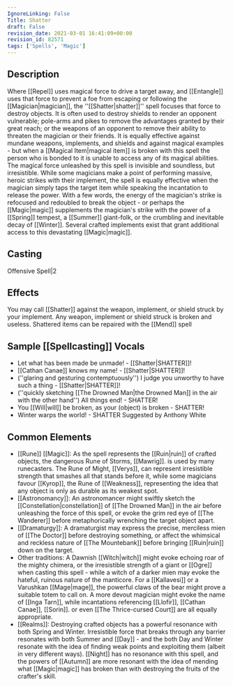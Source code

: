 ```yaml
---
IgnoreLinking: False
Title: Shatter
draft: False
revision_date: 2021-03-01 16:41:09+00:00
revision_id: 82571
tags: ['Spells', 'Magic']
---
```


## Description
Where [[Repel]] uses magical force to drive a target away, and [[Entangle]] uses that force to prevent a foe from escaping or following the [[Magician|magician]], the ''[[Shatter|shatter]]'' spell focuses that force to destroy objects. It is often used to destroy shields to render an opponent vulnerable; pole-arms and pikes to remove the advantages granted by their great reach; or the weapons of an opponent to remove their ability to threaten the magician or their friends. It is equally effective against mundane weapons, implements, and shields and against magical examples - but when a [[Magical Item|magical item]] is broken with this spell the person who is bonded to it is unable to access any of its magical abilities.
The magical force unleashed by this spell is invisible and soundless, but irresistible. While some magicians make a point of performing massive, heroic strikes with their implement, the spell is equally effective when the magician simply taps the target item while speaking the incantation to release the power. With a few words, the energy of the magician's strike is refocused and redoubled to break the object - or perhaps the [[Magic|magic]] supplements the magician's strike with the power of a [[Spring]] tempest, a [[Summer]] giant-folk, or the crumbling and inevitable decay of [[Winter]].
Several crafted implements exist that grant additional access to this devastating [[Magic|magic]].
## Casting
Offensive Spell|2
## Effects
You may call [[Shatter]] against the weapon, implement, or shield struck by your implement.
Any weapon, implement or shield struck is broken and useless. Shattered items can be repaired with the [[Mend]] spell
## Sample [[Spellcasting]] Vocals
* Let what has been made be unmade! - [[Shatter|SHATTER]]!
* [[Cathan Canae]] knows my name! - [[Shatter|SHATTER]]!
* (''glaring and gesturing contemptuously'') I judge you unworthy to have such a thing - [[Shatter|SHATTER]]!
* (''quickly sketching [[The Drowned Man|the Drowned Man]] in the air with the other hand'') All things end! - SHATTER!
* You [[Will|will]] be broken, as your (object) is broken - SHATTER!
* Winter warps the world! - SHATTER Suggested by Anthony White
## Common Elements
* [[Rune]] [[Magic]]: As the spell represents the [[Ruin|ruin]] of crafted objects, the dangerous Rune of Storms, [[Mawrig]]. is used by many runecasters. The Rune of Might, [[Verys]], can represent irresistible strength that smashes all that stands before it, while some magicians favour [[Kyrop]], the Rune of [[Weakness]], representing the idea that any object is only as durable as its weakest spot.
* [[Astronomancy]]: An astronomancer might swiftly sketch the [[Constellation|constellation]] of [[The Drowned Man]] in the air before unleashing the force of this spell, or evoke the grim red eye of [[The Wanderer]] before metaphorically wrenching the target object apart.
* [[Dramaturgy]]: A dramaturgist may express the precise, merciless mien of [[The Doctor]] before destroying something, or affect the whimsical and reckless nature of [[The Mountebank]] before bringing [[Ruin|ruin]] down on the target.
* Other traditions: A Dawnish [[Witch|witch]] might evoke echoing roar of the mighty chimera, or the irresistible strength of a giant or [[Ogre]] when casting this spell - while a witch of a darker mien may evoke the hateful, ruinous nature of the manticore. For a [[Kallavesi]] or a Varushkan [[Mage|mage]], the powerful claws of the bear might prove a suitable totem to call on. A more devout magician might evoke the name of [[Inga Tarn]], while incantations referencing [[Llofir]], [[Cathan Canae]], [[Sorin]]. or even [[The Thrice-cursed Court]] are all equally appropriate.
* [[Realms]]: Destroying crafted objects has a powerful resonance with both Spring and Winter. Irresistible force that breaks through any barrier resonates with both Summer and [[Day]] - and the both Day and Winter resonate with the idea of finding weak points and exploiting them (albeit in very different ways). [[Night]] has no resonance with this spell, and the powers of [[Autumn]] are more resonant with the idea of mending what [[Magic|magic]] has broken than with destroying the fruits of the crafter's skill.